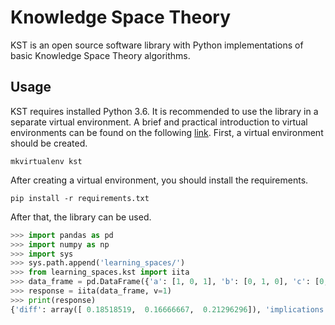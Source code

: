 # Knowledge Space Theory

KST is an open source software library with Python implementations of basic Knowledge Space Theory algorithms.

## Usage

KST requires installed Python 3.6. It is recommended to use the library in a separate virtual environment. A brief and practical introduction to virtual environments can be found on the following [link](https://docs.python-guide.org/dev/virtualenvs/).
First, a virtual environment should be created.
```
mkvirtualenv kst
```
After creating a virtual environment, you should install the requirements.
```
pip install -r requirements.txt
```
After that, the library can be used.
```python
>>> import pandas as pd
>>> import numpy as np
>>> import sys
>>> sys.path.append('learning_spaces/')
>>> from learning_spaces.kst import iita
>>> data_frame = pd.DataFrame({'a': [1, 0, 1], 'b': [0, 1, 0], 'c': [0, 1, 1]})
>>> response = iita(data_frame, v=1)
>>> print(response)
{'diff': array([ 0.18518519,  0.16666667,  0.21296296]), 'implications': [(0, 1), (0, 2), (2, 0), (2, 1)], 'error.rate': 0.5, 'selection.set.index': 1, 'v': 1}
```
